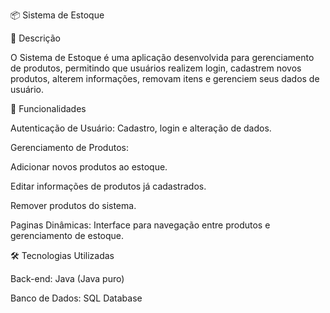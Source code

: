 📦 Sistema de Estoque

📖 Descrição

  O Sistema de Estoque é uma aplicação desenvolvida para gerenciamento de produtos, permitindo que usuários realizem login, cadastrem novos produtos, alterem informações, removam itens e gerenciem seus dados de usuário.

🚀 Funcionalidades

  Autenticação de Usuário: Cadastro, login e alteração de dados.

  Gerenciamento de Produtos:

  Adicionar novos produtos ao estoque.

  Editar informações de produtos já cadastrados.

  Remover produtos do sistema.

Paginas Dinâmicas: Interface para navegação entre produtos e gerenciamento de estoque.

🛠️ Tecnologias Utilizadas

Back-end: Java (Java puro)

Banco de Dados: SQL Database
